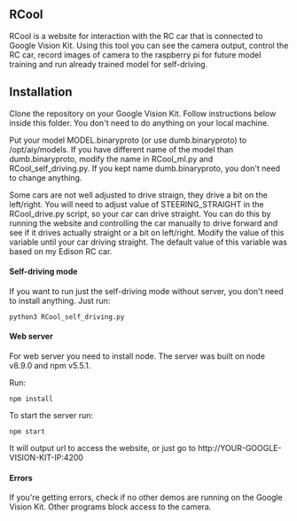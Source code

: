 ## RCool

RCool is a website for interaction with the RC car that is connected to Google Vision Kit. Using this tool you can see the camera output, control the RC car, record images of camera to the raspberry pi for future model training and run already trained model for self-driving.

## Installation

Clone the repository on your Google Vision Kit. Follow instructions below inside this folder. You don't need to do anything on your local machine.

Put your model MODEL.binaryproto (or use dumb.binaryproto) to /opt/aiy/models. If you have different name of the model than dumb.binaryproto, modify the name in RCool_ml.py and RCool_self_driving.py. If you kept name dumb.binaryproto, you don't need to change anything.

Some cars are not well adjusted to drive straign, they drive a bit on the left/right. You will need to adjust value of STEERING_STRAIGHT in the RCool_drive.py script, so your car can drive straight. You can do this by running the website and controlling the car manually to drive forward and see if it drives actually straight or a bit on left/right. Modify the value of this variable until your car driving straight. The default value of this variable was based on my Edison RC car.

#### Self-driving mode

If you want to run just the self-driving mode without server, you don't need to install anything. Just run:
```
python3 RCool_self_driving.py
```

#### Web server

For web server you need to install node. The server was built on node v8.9.0 and npm v5.5.1.

Run:
```
npm install
```

To start the server run:
```
npm start
```

It will output url to access the website, or just go to http://YOUR-GOOGLE-VISION-KIT-IP:4200


#### Errors

If you're getting errors, check if no other demos are running on the Google Vision Kit. Other programs block access to the camera.
